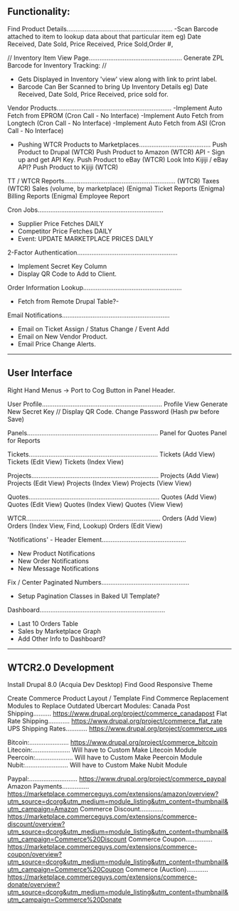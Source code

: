 Functionality:
-------------------------------------------------------------------------------    
Find Product Details...........................................................
-Scan Barcode attached to item to lookup data about that particular item
eg) Date Received, Date Sold, Price Received, Price Sold,Order #, 
       
// Inventory Item View Page....................................................
Generate ZPL Barcode for Inventory Tracking:
// 

- Gets Displayed in Inventory 'view' view along with link to print label.
- Barcode Can Ber Scanned to bring Up Inventory Details
eg) Date Received, Date Sold, Price Received, price sold for.

Vendor Products................................................................
-Implement Auto Fetch from EPROM		        (Cron Call - No Interface)
-Implement Auto Fetch from Longtech			    (Cron Call - No Interface)
-Implement Auto Fetch from ASI 				    (Cron Call - No Interface)
	
- Pushing WTCR Products to Marketplaces........................................
Push Product to Drupal (WTCR)
Push Product to Amazon (WTCR)
    API - Sign up and get API Key.
Push Product to eBay (WTCR)
    Look Into Kijiji / eBay API?
Push Product to Kijiji (WTCR)
   
TT / WTCR Reports..............................................................
(WTCR) Taxes
(WTCR) Sales (volume, by marketplace)
(Enigma) Ticket Reports
(Enigma) Billing Reports
(Enigma) Employee Report

Cron Jobs......................................................................
- Supplier Price Fetches                        DAILY
- Competitor Price Fetches                      DAILY
- Event: UPDATE MARKETPLACE PRICES              DAILY
        
2-Factor Authentication........................................................
- Implement Secret Key Column
- Display QR Code to Add to Client. 

Order Information Lookup.......................................................
- Fetch from Remote Drupal Table?- 

Email Notifications............................................................
- Email on Ticket Assign / Status Change / Event Add
- Email on New Vendor Product. 
- Email Price Change Alerts. 
       
-------------------------------------------------------------------------------
User Interface
-------------------------------------------------------------------------------
Right Hand Menus -> Port to Cog Button in Panel Header.

User Profile...................................................................
Profile View
Generate New Secret Key // Display QR Code.
Change Password (Hash pw before Save)

Panels.........................................................................
Panel for Quotes
Panel for Reports

Tickets........................................................................
Tickets (Add View)
Tickets (Edit View)
Tickets (Index View)

Projects.......................................................................
Projects (Add View)
Projects (Edit View)
Projects (Index View)
Projects (View View)

Quotes.........................................................................
Quotes (Add View)
Quotes (Edit View)
Quotes (Index View)
Quotes (View View)

WTCR...........................................................................
Orders (Add View)
Orders (Index View, Find, Lookup)
Orders (Edit View)
    
'Notifications' - Header Element...............................................
- New Product Notifications
- New Order Notifications
- New Message Notifications
    
Fix / Center Paginated Numbers.................................................
- Setup Pagination Classes in Baked UI Template?

Dashboard......................................................................
- Last 10 Orders Table
- Sales by Marketplace Graph
- Add Other Info to Dashboard?
   
-------------------------------------------------------------------------------      
WTCR2.0 Development
-------------------------------------------------------------------------------
Install Drupal 8.0 (Acquia Dev Desktop)
Find Good Responsive Theme

Create Commerce Product Layout / Template
Find Commerce Replacement Modules to Replace Outdated Ubercart Modules:
Canada Post Shipping.......... 
https://www.drupal.org/project/commerce_canadapost
Flat Rate Shipping............ 
https://www.drupal.org/project/commerce_flat_rate
UPS Shipping Rates............ 
https://www.drupal.org/project/commerce_ups

Bitcoin:...................... 
https://www.drupal.org/project/commerce_bitcoin
Litecoin:..................... 
Will have to Custom Make Litecoin Module
Peercoin:..................... 
Will have to Custom Make Peercoin Module
Nubit:........................ 
Will have to Custom Make Nubit Module

Paypal:........................... 
https://www.drupal.org/project/commerce_paypal 
Amazon Payments............... 
https://marketplace.commerceguys.com/extensions/amazon/overview?utm_source=dcorg&utm_medium=module_listing&utm_content=thumbnail&utm_campaign=Amazon
Commerce Discount............. 
https://marketplace.commerceguys.com/extensions/commerce-discount/overview?utm_source=dcorg&utm_medium=module_listing&utm_content=thumbnail&utm_campaign=Commerce%20Discount
Commerce Coupon............... 
https://marketplace.commerceguys.com/extensions/commerce-coupon/overview?utm_source=dcorg&utm_medium=module_listing&utm_content=thumbnail&utm_campaign=Commerce%20Coupon
Commerce (Auction)............
https://marketplace.commerceguys.com/extensions/commerce-donate/overview?utm_source=dcorg&utm_medium=module_listing&utm_content=thumbnail&utm_campaign=Commerce%20Donate